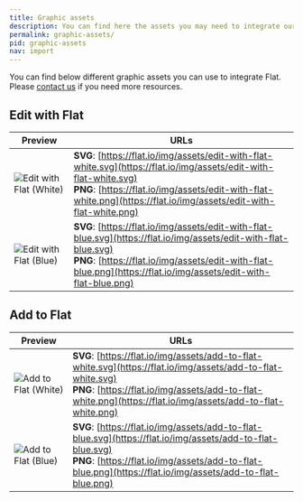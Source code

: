 ```yaml
---
title: Graphic assets
description: You can find here the assets you may need to integrate our APIs.
permalink: graphic-assets/
pid: graphic-assets
nav: import
---
```


You can find below different graphic assets you can use to integrate Flat. Please [contact us](mailto:developers@flat.io) if you need more resources.

## Edit with Flat

| Preview | URLs |
|---------|------|
| ![Edit with Flat (White)](https://flat.io/img/assets/edit-with-flat-white.svg) | **SVG**: [https://flat.io/img/assets/edit-with-flat-white.svg](https://flat.io/img/assets/edit-with-flat-white.svg)<br>**PNG**: [https://flat.io/img/assets/edit-with-flat-white.png](https://flat.io/img/assets/edit-with-flat-white.png) |
| ![Edit with Flat (Blue)](https://flat.io/img/assets/edit-with-flat-blue.svg) | **SVG**: [https://flat.io/img/assets/edit-with-flat-blue.svg](https://flat.io/img/assets/edit-with-flat-blue.svg)<br>**PNG**: [https://flat.io/img/assets/edit-with-flat-blue.png](https://flat.io/img/assets/edit-with-flat-blue.png) |

## Add to Flat

| Preview | URLs |
|---------|------|
| ![Add to Flat (White)](https://flat.io/img/assets/add-to-flat-white.svg) | **SVG**: [https://flat.io/img/assets/add-to-flat-white.svg](https://flat.io/img/assets/add-to-flat-white.svg)<br>**PNG**: [https://flat.io/img/assets/add-to-flat-white.png](https://flat.io/img/assets/add-to-flat-white.png) |
| ![Add to Flat (Blue)](https://flat.io/img/assets/add-to-flat-blue.svg) | **SVG**: [https://flat.io/img/assets/add-to-flat-blue.svg](https://flat.io/img/assets/add-to-flat-blue.svg)<br>**PNG**: [https://flat.io/img/assets/add-to-flat-blue.png](https://flat.io/img/assets/add-to-flat-blue.png) |
